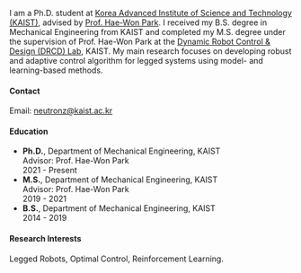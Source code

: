 

<!-- [![senli1073](https://img.shields.io/badge/senli1073-github-blue?logo=github)](https://github.com/senli1073) -->

I am a Ph.D. student at [Korea Advanced Institute of Science and Technology (KAIST)](https://www.kaist.ac.kr/), advised by [Prof. Hae-Won Park](https://scholar.google.com/citations?user=q7v_ewQAAAAJ&hl=en). I received my B.S. degree in Mechanical Engineering from KAIST and completed my M.S. degree under the supervision of Prof. Hae-Won Park at the [Dynamic Robot Control & Design (DRCD) Lab](https://dynamicrobot.kaist.ac.kr/), KAIST.
My main research focuses on developing robust and adaptive control algorithm for legged systems using model- and learning-based methods.

#### Contact

Email: neutronz@kaist.ac.kr

#### Education
* **Ph.D.**, Department of Mechanical Engineering, KAIST  
  Advisor: Prof. Hae-Won Park   
  2021 - Present  
* **M.S.**, Department of Mechanical Engineering, KAIST  
Advisor: Prof. Hae-Won Park  
2019 - 2021
* **B.S.**, Department of Mechanical Engineering, KAIST  
2014 - 2019  

#### Research Interests
Legged Robots, Optimal Control, Reinforcement Learning.

